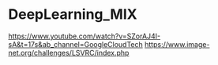 # DeepLearning_MIX



https://www.youtube.com/watch?v=SZorAJ4I-sA&t=17s&ab_channel=GoogleCloudTech
https://www.image-net.org/challenges/LSVRC/index.php
